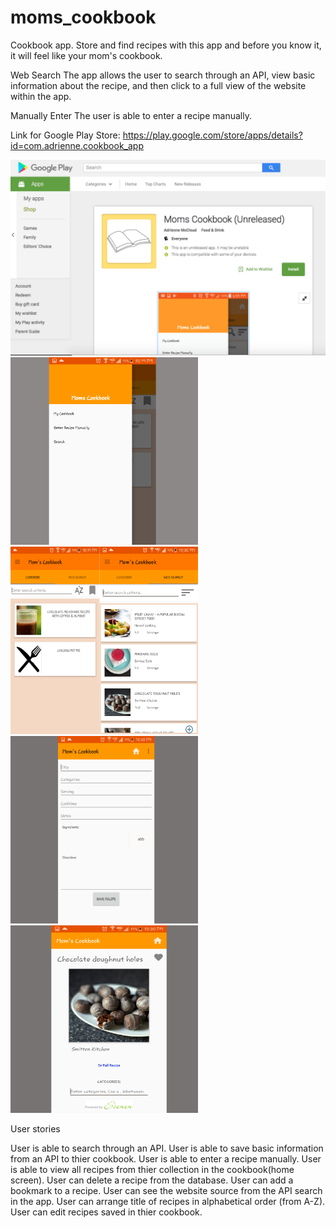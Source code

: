# moms_cookbook
Cookbook app. Store and find recipes with this app and before you know it, it will feel like your mom's cookbook.

Web Search
The app allows the user to search through an API, view basic information about the recipe, and then click to a full view of the website within the app. 

Manually Enter
The user is able to enter a recipe manually. 

Link for Google Play Store: 
https://play.google.com/store/apps/details?id=com.adrienne.cookbook_app

<img src="images/Screen-Shot.png" width="725"/>
<img src="images/navigationcb.png" width="300"/>
<img src="images/mainactivitycb.png" width="300"/>
<img src="images/manuallycb.png" width="300"/>
<img src="images/apirecipecb.png" width="300"/>



User stories

User is able to search through an API. 
User is able to save basic information from an API to thier cookbook. 
User is able to enter a recipe manually.
User is able to view all recipes from thier collection in the cookbook(home screen). 
User can delete a recipe from the database. 
User can add a bookmark to a recipe. 
User can see the website source from the API search in the app. 
User can arrange title of recipes in alphabetical order (from A-Z).
User can edit recipes saved in thier cookbook. 
